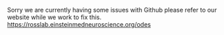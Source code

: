 Sorry we are currently having some issues with Github please refer to our website while we work to fix this. 
https://rosslab.einsteinmedneuroscience.org/odes
